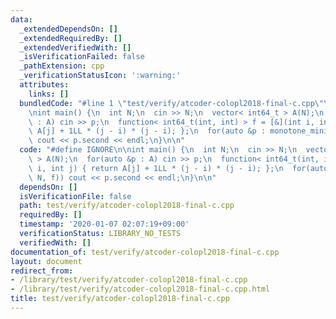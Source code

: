 ```yaml
---
data:
  _extendedDependsOn: []
  _extendedRequiredBy: []
  _extendedVerifiedWith: []
  _isVerificationFailed: false
  _pathExtension: cpp
  _verificationStatusIcon: ':warning:'
  attributes:
    links: []
  bundledCode: "#line 1 \"test/verify/atcoder-colopl2018-final-c.cpp\"\n#define IGNORE\n\
    \nint main() {\n  int N;\n  cin >> N;\n  vector< int64_t > A(N);\n  for(auto &p\
    \ : A) cin >> p;\n  function< int64_t(int, int) > f = [&](int i, int j) { return\
    \ A[j] + 1LL * (j - i) * (j - i); };\n  for(auto &p : monotone_minima(N, N, f))\
    \ cout << p.second << endl;\n}\n\n"
  code: "#define IGNORE\n\nint main() {\n  int N;\n  cin >> N;\n  vector< int64_t\
    \ > A(N);\n  for(auto &p : A) cin >> p;\n  function< int64_t(int, int) > f = [&](int\
    \ i, int j) { return A[j] + 1LL * (j - i) * (j - i); };\n  for(auto &p : monotone_minima(N,\
    \ N, f)) cout << p.second << endl;\n}\n\n"
  dependsOn: []
  isVerificationFile: false
  path: test/verify/atcoder-colopl2018-final-c.cpp
  requiredBy: []
  timestamp: '2020-01-07 02:07:19+09:00'
  verificationStatus: LIBRARY_NO_TESTS
  verifiedWith: []
documentation_of: test/verify/atcoder-colopl2018-final-c.cpp
layout: document
redirect_from:
- /library/test/verify/atcoder-colopl2018-final-c.cpp
- /library/test/verify/atcoder-colopl2018-final-c.cpp.html
title: test/verify/atcoder-colopl2018-final-c.cpp
---
```

